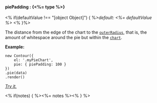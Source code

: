 #### **piePadding** : {<%= type %>}

<% if(defaultValue !== "[object Object]") { %>*default: <%= defaultValue %>* <% }%>

The distance from the edge of the chart to the [`outerRadius`](#config_config.pie.outerRadius), that is, the amount of whitespace around the pie but within the [`chart`](#config_config.chart).

**Example:**

    new Contour({
        el: '.myPieChart',
        pie: { piePadding: 100 }
    })
    .pie(data)
    .render()

*[Try it.](<%= jsFiddleLink %>)*

<% if(notes) { %><%= notes %><% } %>


